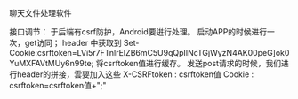 聊天文件处理软件

接口调节：
	于后端有csrf防护，Android要逬行处理。
	启动APP的时候进行一次，get访同；
	header 中获取到 Set-Cookie:csrftoken=LVi5r7FTnlrEIZB6mC5U9qQpIINcTGjWyzN4AK00peG]ok0YuMXFAVtMUy6n99te;
	将csrftoken值进行缓存。
	发送post请求的时候，我们进行header的拼接，雲要加入这些
					X-CSRFtoken : csrftoken值
					Cookie : csrftoken=csrftoken值+";"